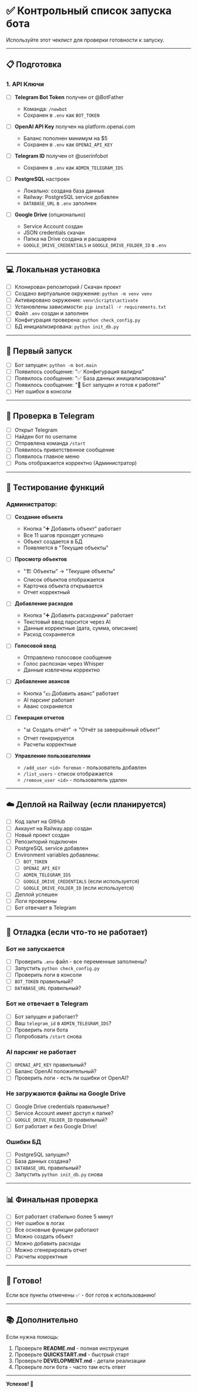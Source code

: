 # ✅ Контрольный список запуска бота

Используйте этот чеклист для проверки готовности к запуску.

---

## 📋 Подготовка

### 1. API Ключи

- [ ] **Telegram Bot Token** получен от @BotFather
  - Команда: `/newbot`
  - Сохранен в `.env` как `BOT_TOKEN`

- [ ] **OpenAI API Key** получен на platform.openai.com
  - Баланс пополнен минимум на $5
  - Сохранен в `.env` как `OPENAI_API_KEY`

- [ ] **Telegram ID** получен от @userinfobot
  - Сохранен в `.env` как `ADMIN_TELEGRAM_IDS`

- [ ] **PostgreSQL** настроен
  - Локально: создана база данных
  - Railway: PostgreSQL service добавлен
  - `DATABASE_URL` в `.env` заполнен

- [ ] **Google Drive** (опционально)
  - Service Account создан
  - JSON credentials скачан
  - Папка на Drive создана и расшарена
  - `GOOGLE_DRIVE_CREDENTIALS` и `GOOGLE_DRIVE_FOLDER_ID` в `.env`

---

## 💻 Локальная установка

- [ ] Клонирован репозиторий / Скачан проект
- [ ] Создано виртуальное окружение: `python -m venv venv`
- [ ] Активировано окружение: `venv\Scripts\activate`
- [ ] Установлены зависимости: `pip install -r requirements.txt`
- [ ] Файл `.env` создан и заполнен
- [ ] Конфигурация проверена: `python check_config.py`
- [ ] БД инициализирована: `python init_db.py`

---

## 🚀 Первый запуск

- [ ] Бот запущен: `python -m bot.main`
- [ ] Появилось сообщение: "✅ Конфигурация валидна"
- [ ] Появилось сообщение: "✅ База данных инициализирована"
- [ ] Появилось сообщение: "🚀 Бот запущен и готов к работе!"
- [ ] Нет ошибок в консоли

---

## 📱 Проверка в Telegram

- [ ] Открыт Telegram
- [ ] Найден бот по username
- [ ] Отправлена команда `/start`
- [ ] Появилось приветственное сообщение
- [ ] Появилось главное меню
- [ ] Роль отображается корректно (Администратор)

---

## 🧪 Тестирование функций

### Администратор:

- [ ] **Создание объекта**
  - Кнопка "➕ Добавить объект" работает
  - Все 11 шагов проходят успешно
  - Объект создается в БД
  - Появляется в "Текущие объекты"

- [ ] **Просмотр объектов**
  - "🏗️ Объекты" → "Текущие объекты"
  - Список объектов отображается
  - Карточка объекта открывается
  - Отчет корректный

- [ ] **Добавление расходов**
  - Кнопка "➕ Добавить расходники" работает
  - Текстовый ввод парсится через AI
  - Данные корректные (дата, сумма, описание)
  - Расход сохраняется

- [ ] **Голосовой ввод**
  - Отправлено голосовое сообщение
  - Голос распознан через Whisper
  - Данные извлечены корректно

- [ ] **Добавление авансов**
  - Кнопка "💵 Добавить аванс" работает
  - AI парсинг работает
  - Аванс сохраняется

- [ ] **Генерация отчетов**
  - "📊 Создать отчёт" → "Отчёт за завершённый объект"
  - Отчет генерируется
  - Расчеты корректные

- [ ] **Управление пользователями**
  - `/add_user <id> foreman` - пользователь добавлен
  - `/list_users` - список отображается
  - `/remove_user <id>` - пользователь удален

---

## ☁️ Деплой на Railway (если планируется)

- [ ] Код залит на GitHub
- [ ] Аккаунт на Railway.app создан
- [ ] Новый проект создан
- [ ] Репозиторий подключен
- [ ] PostgreSQL service добавлен
- [ ] Environment variables добавлены:
  - [ ] `BOT_TOKEN`
  - [ ] `OPENAI_API_KEY`
  - [ ] `ADMIN_TELEGRAM_IDS`
  - [ ] `GOOGLE_DRIVE_CREDENTIALS` (если используется)
  - [ ] `GOOGLE_DRIVE_FOLDER_ID` (если используется)
- [ ] Деплой успешен
- [ ] Логи проверены
- [ ] Бот отвечает в Telegram

---

## 🐛 Отладка (если что-то не работает)

### Бот не запускается

- [ ] Проверить `.env` файл - все переменные заполнены?
- [ ] Запустить `python check_config.py`
- [ ] Проверить логи в консоли
- [ ] `BOT_TOKEN` правильный?
- [ ] `DATABASE_URL` правильный?

### Бот не отвечает в Telegram

- [ ] Бот запущен и работает?
- [ ] Ваш `telegram_id` в `ADMIN_TELEGRAM_IDS`?
- [ ] Проверить логи бота
- [ ] Попробовать `/start` снова

### AI парсинг не работает

- [ ] `OPENAI_API_KEY` правильный?
- [ ] Баланс OpenAI положительный?
- [ ] Проверить логи - есть ли ошибки от OpenAI?

### Не загружаются файлы на Google Drive

- [ ] Google Drive credentials правильные?
- [ ] Service Account имеет доступ к папке?
- [ ] `GOOGLE_DRIVE_FOLDER_ID` правильный?
- [ ] Бот работает и без Google Drive!

### Ошибки БД

- [ ] PostgreSQL запущен?
- [ ] База данных создана?
- [ ] `DATABASE_URL` правильный?
- [ ] Запустить `python init_db.py` снова

---

## 📊 Финальная проверка

- [ ] Бот работает стабильно более 5 минут
- [ ] Нет ошибок в логах
- [ ] Все основные функции работают
- [ ] Можно создать объект
- [ ] Можно добавить расходы
- [ ] Можно сгенерировать отчет
- [ ] Расчеты корректные

---

## 🎉 Готово!

Если все пункты отмечены ✅ - бот готов к использованию!

---

## 📚 Дополнительно

Если нужна помощь:

1. Проверьте **README.md** - полная инструкция
2. Проверьте **QUICKSTART.md** - быстрый старт
3. Проверьте **DEVELOPMENT.md** - детали реализации
4. Проверьте логи бота - часто там есть ответ

---

**Успехов! 🚀**


